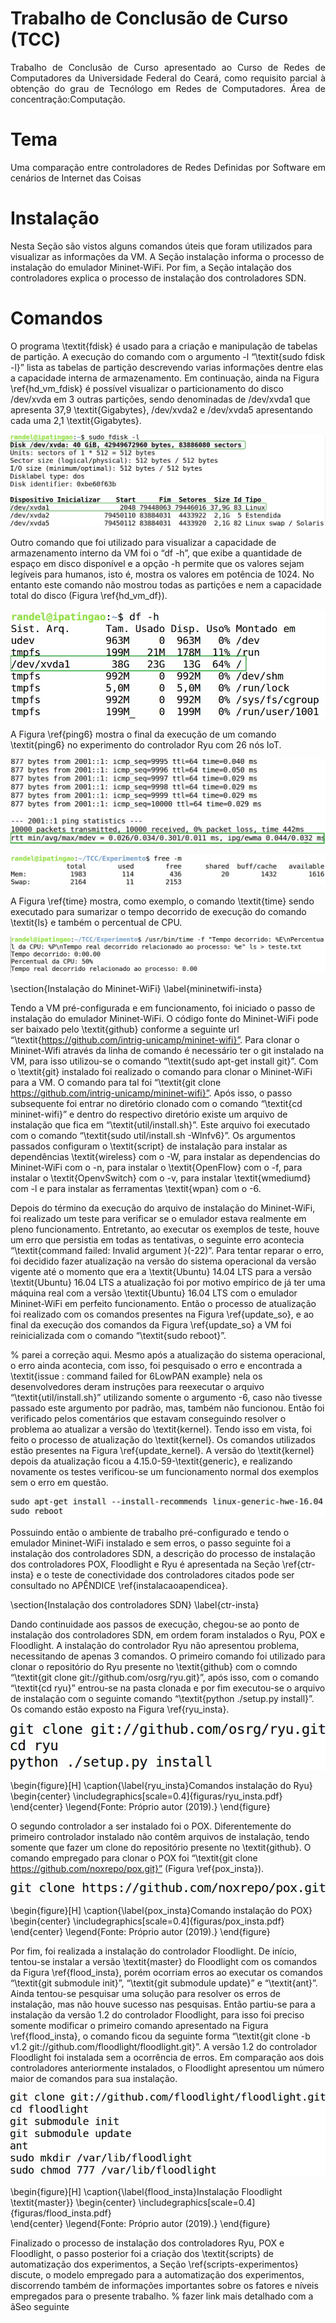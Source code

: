 
# Trabalho de Conclusão de Curso (TCC)

<div align="justify">
Trabalho de Conclusão de Curso apresentado ao Curso de Redes de Computadores da Universidade Federal do Ceará, como requisito parcial à obtenção do grau de Tecnólogo em Redes de Computadores. Área de concentração:Computação.
</div>

# Tema

<div align="justify">
Uma comparação entre controladores de Redes Definidas por Software em cenários de Internet das Coisas
</div>

# Instalação

Nesta Seção são vistos alguns comandos úteis que foram utilizados para visualizar as informações da VM. A Seção instalação informa o processo de instalação do emulador Mininet-WiFi. Por fim, a Seção intalação dos controladores explica o processo de instalação dos controladores SDN.

# Comandos

O programa \textit{fdisk} é usado para a criação e manipulação de tabelas de partição. A execução do comando com o argumento -l  “\textit{sudo fdisk -l}” lista as tabelas de partição descrevendo varias informações dentre elas a capacidade interna de armazenamento. Em continuação, ainda na Figura \ref{hd_vm_fdisk} é possível visualizar o particionamento do disco /dev/xvda em 3 outras partições, sendo denominadas de /dev/xvda1 que apresenta 37,9 \textit{Gigabytes}, /dev/xvda2 e /dev/xvda5 apresentando cada uma 2,1 \textit{Gigabytes}.

![text](https://github.com/RandelSouza/TCC/blob/master/img/hd_vm_fdisk.jpg)

<!-- div>
\begin{figure}[H]
	\caption{\label{hd_vm_fdisk}Espaço de armazenamento interno da VM utilizando o comando fdisk}
	\begin{center}
	    \includegraphics[scale=0.33]{figuras/hd_vm_fdisk.pdf}  
	\end{center}
	\legend{ Fonte: Próprio autor (2019).}
\end{figure}
</div-->

Outro comando que foi utilizado para visualizar a capacidade de armazenamento interno da VM foi o “df -h”, que exibe a quantidade de espaço em disco disponível e a opção -h permite que os valores sejam legíveis para humanos, isto é, mostra os valores em potência de 1024. No entanto este comando não mostrou todas as partições e nem a capacidade total do disco (Figura \ref{hd_vm_df}).

![text](https://github.com/RandelSouza/TCC/blob/master/img/hd_vm.jpg)

<!-- div>
\begin{figure}[H]
	\caption{\label{hd_vm_df}Espaço de armazenamento interno da VM utilizando o comando df}
	\begin{center}
	    \includegraphics[scale=0.5]{figuras/hd_vm.pdf}  
	\end{center}
	\legend{ Fonte: Próprio autor (2019).}
\end{figure}
</div-->

A Figura \ref{ping6} mostra o final da execução de um comando \textit{ping6} no experimento do controlador Ryu com 26 nós IoT.

![text](https://github.com/RandelSouza/TCC/blob/master/img/ping2.jpg)

<!-- div>
\begin{figure}[H]
	\caption{\label{ping6}Comando \textit{ping6}}
	\begin{center}
	    \includegraphics[scale=0.36]{figuras/ping2.pdf}
	\end{center}
	\legend{Fonte: Próprio autor (2019).}
\end{figure}
</div-->

![text](https://github.com/RandelSouza/TCC/blob/master/img/free.jpg)

<!-- div>
\begin{figure}[H]
	\caption{\label{free}Comando \textit{free}}
	\begin{center}
	    \includegraphics[scale=0.33]{figuras/free.pdf}
	\end{center}
	\legend{Fonte: Próprio autor (2019).}
\end{figure}
</div-->

A Figura \ref{time} mostra, como exemplo, o comando \textit{time} sendo executado para sumarizar o tempo decorrido de execução do comando \textit{ls} e também o percentual de CPU.


![text](https://github.com/RandelSouza/TCC/blob/master/img/time.jpg)

<!-- div>
\begin{figure}[H]
	\caption{\label{time}Comando \textit{time}}
	\begin{center}
	    \includegraphics[scale=0.315]{figuras/time.pdf}
	\end{center}
	\legend{Fonte: Próprio autor (2019).}
\end{figure}
</div-->


\section{Instalação do Mininet-WiFi} \label{mininetwifi-insta}

Tendo a VM pré-configurada e em funcionamento, foi iniciado o passo de instalação do emulador Mininet-WiFi. O código fonte do Mininet-WiFi pode ser baixado pelo \textit{github} conforme a seguinte url “\textit{https://github.com/intrig-unicamp/mininet-wifi}”. Para clonar o Mininet-Wifi através da linha de comando é necessário ter o git instalado na VM, para isso utilizou-se o comando “\textit{sudo apt-get install git}”. Com o \textit{git} instalado foi realizado o comando para clonar o Mininet-WiFi para a VM. O comando para tal foi “\textit{git clone https://github.com/intrig-unicamp/mininet-wifi}”. Após isso, o passo subsequente foi entrar no diretório clonado com o comando “\textit{cd mininet-wifi}” e dentro do respectivo diretório existe um arquivo de instalação que fica em “\textit{util/install.sh}”. Este arquivo foi executado com o comando “\textit{sudo util/install.sh -Wlnfv6}”. Os argumentos passados configuram o \textit{script} de instalação para instalar as dependências \textit{wireless} com o -W, para instalar as dependencias do Mininet-WiFi com o -n, para instalar o \textit{OpenFlow} com o -f, para instalar o \textit{OpenvSwitch} com o -v, para instalar \textit{wmediumd} com -l e para instalar as ferramentas \textit{wpan} com o -6.

Depois do término da execução do arquivo de instalação do Mininet-WiFi, foi realizado um teste para verificar se o emulador estava realmente em pleno funcionamento. Entretanto, ao executar os exemplos de teste, houve um erro que persistia em todas as tentativas, o seguinte erro acontecia “\textit{command failed: Invalid argument }(-22)”. Para tentar reparar o erro, foi decidido fazer atualização na versão do sistema operacional da versão vigente até o momento que era a \textit{Ubuntu} 14.04 LTS para a versão \textit{Ubuntu} 16.04 LTS a atualização foi por motivo empírico
de já ter uma máquina real com a versão \textit{Ubuntu} 16.04 LTS com o emulador Mininet-WiFi em perfeito funcionamento. Então o processo de atualização foi realizado com os comandos presentes na Figura \ref{update_so}, e ao final da execução dos comandos da Figura \ref{update_so} a VM foi reinicializada com o comando “\textit{sudo reboot}”.

<!-- div>
\begin{figure}[H]
	\caption{\label{update_so}Atualizando o sistema operacional}
	\begin{center}
	    \includegraphics[scale=0.5]{figuras/update_so.pdf}  
	\end{center}
	\legend{Fonte: Próprio autor (2019).}
\end{figure}
</div-->

% parei a correção aqui.
Mesmo após a atualização do sistema operacional, o erro ainda acontecia, com isso, foi pesquisado o erro e encontrada a \textit{issue : command failed for 6LowPAN example} nela os desenvolvedores deram instruções para reexecutar o arquivo “\textit{util/install.sh}” utilizando somente o argumento -6, caso não tivesse passado este argumento por padrão, mas, também não funcionou. Então foi verificado pelos comentários que estavam conseguindo resolver o problema ao atualizar a versão do \textit{kernel}. Tendo isso em vista, foi feito o processo de atualização do \textit{kernel}. Os comandos utilizados estão presentes na Figura \ref{update_kernel}. A versão do \textit{kernel} depois da atualização ficou a 4.15.0-59-\textit{generic}, e realizando novamente os testes verificou-se um funcionamento normal dos exemplos sem o erro em questão.

![text](https://github.com/RandelSouza/TCC/blob/master/img/update_kernel.jpg)

<!-- div>
\begin{figure}[H]
	\caption{\label{update_kernel}Atualizando o \textit{kernel} do sistema}
	\begin{center}
	    \includegraphics[scale=0.4]{figuras/update_kernel.pdf}  
	\end{center}
	\legend{Fonte: Próprio autor (2019).}
\end{figure}
</div-->

Possuindo então o ambiente de trabalho pré-configurado e tendo o emulador Mininet-WiFi instalado e sem erros, o passo seguinte foi a instalação dos controladores SDN, a descrição do processo de instalação dos controladores POX, Floodlight e Ryu é apresentada na Seção \ref{ctr-insta} e o teste de conectividade dos controladores citados pode ser consultado no APÊNDICE \ref{instalacaoapendicea}.

\section{Instalação dos controladores SDN} \label{ctr-insta}

Dando continuidade aos passos de execução, chegou-se ao ponto de instalação dos controladores SDN, em ordem foram instalados o Ryu, POX e Floodlight. A instalação do controlador Ryu não apresentou problema, necessitando de apenas 3 comandos. O primeiro comando foi utilizado para clonar o repositório do Ryu presente no \textit{github} com o comndo “\textit{git clone git://github.com/osrg/ryu.git}”, após isso, com o comando “\textit{cd ryu}” entrou-se na pasta clonada e por fim executou-se o arquivo de instalação com o seguinte comando “\textit{python ./setup.py install}”. Os comando estão exposto na Figura \ref{ryu_insta}.

![text](https://github.com/RandelSouza/TCC/blob/master/img/ryu_insta.jpg)

\begin{figure}[H]
	\caption{\label{ryu_insta}Comandos instalação do Ryu}
	\begin{center}
	    \includegraphics[scale=0.4]{figuras/ryu_insta.pdf}  
	\end{center}
	\legend{Fonte: Próprio autor (2019).}
\end{figure}

O segundo controlador a ser instalado foi o POX. Diferentemente do primeiro controlador instalado não contêm arquivos de instalação, tendo somente que fazer um clone do repositório presente no \textit{github}. O comando empregado para clonar o POX foi “\textit{git clone https://github.com/noxrepo/pox.git}” (Figura \ref{pox_insta}).

![text](https://github.com/RandelSouza/TCC/blob/master/img/pox_insta.jpg)

\begin{figure}[H]
	\caption{\label{pox_insta}Comando instalação do POX}
	\begin{center}
	    \includegraphics[scale=0.4]{figuras/pox_insta.pdf}  
	\end{center}
	\legend{Fonte: Próprio autor (2019).}
\end{figure}

Por fim, foi realizada a instalação do controlador Floodlight. De início, tentou-se instalar a versão \textit{master} do Floodlight com os comandos da Figura \ref{flood_insta}, porém ocorriam erros ao executar os comandos “\textit{git submodule init}”, “\textit{git submodule update}” e “\textit{ant}”. Ainda tentou-se pesquisar uma solução para resolver os erros de instalação, mas não houve sucesso nas pesquisas. Então partiu-se para a instalação da versão 1.2 do controlador Floodlight, para isso foi preciso somente modificar o primeiro comando apresentado na Figura \ref{flood_insta}, o comando ficou da seguinte forma “\textit{git clone -b v1.2 git://github.com/floodlight/floodlight.git}”. A versão 1.2 do controlador Floodlight foi instalada sem a ocorrência de erros. Em comparação aos dois controladores anteriormente instalados, o Floodlight apresentou um número maior de comandos para sua instalação.

![text](https://github.com/RandelSouza/TCC/blob/master/img/flood_insta.jpg)

\begin{figure}[H]
	\caption{\label{flood_insta}Instalação Floodlight \textit{master}}
	\begin{center}
	    \includegraphics[scale=0.4]{figuras/flood_insta.pdf}  
	\end{center}
	\legend{Fonte: Próprio autor (2019).}
\end{figure}

Finalizado o processo de instalação dos controladores Ryu, POX e Floodlight, o passo posterior foi a criação dos \textit{scripts} de automatização dos experimentos, a Seção \ref{scripts-experimentos} discute, o modelo empregado para a automatização dos experimentos, discorrendo também de informações importantes sobre os fatores e níveis empregados para o presente trabalho.
% fazer link mais detalhado com a ãSeo seguinte
